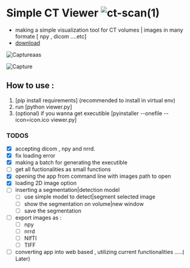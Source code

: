 # Simple CT Viewer ![ct-scan(1)](https://github.com/user-attachments/assets/77cfe3c5-868e-4564-b7e5-eda55689983e)

- making a simple visualization tool for CT volumes | images in many formate [ npy , dicom ....etc]
- [download](https://drive.google.com/file/d/1gCQI09gq5nAa0AqI_JqfL9vdT35mjNGE/view?usp=sharing)


![Captureaas](https://github.com/user-attachments/assets/57ab0a3f-fd13-4132-8f2e-76a23088e962)

![Capture](https://github.com/user-attachments/assets/7cf5391f-a38b-48e5-81dd-afe5bb659e88)

## How to use :
1. [pip install requirements] (recommended to install in virtual env)
2.  run [python viewer.py]
3. (optional) if you wanna get executible [pyinstaller --onefile --icon=icon.ico viewer.py]


### TODOS
- [x] accepting dicom , npy and  nrrd.
- [x] fix loading error
- [x] making a batch for generating the executible
- [ ] get all fuctionalities as small functions
- [x] opening the app from command line with images path to open
- [x] loading 2D image option
- [ ] inserting a segmentation|detection model
    - [ ] use simple model to detect|segment selected image
    - [ ] show the segmentation on volume|new window
    - [ ] save the segmentation
- [ ] export images as :
    - [ ] npy
    - [ ] nrrd
    - [ ] NIfTI 
    - [ ] TIFF 
- [ ] converting app into web based , utilizing current functionalities .....( Later)